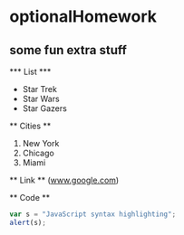# optionalHomework

## some fun extra stuff

*** List ***

- Star Trek
- Star Wars
- Star Gazers

** Cities **

1. New York
2. Chicago
3. Miami

** Link **
(www.google.com)

** Code **

```javascript
var s = "JavaScript syntax highlighting";
alert(s);
```

